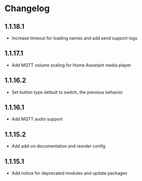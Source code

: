 # Changelog

## 1.1.18.1
- Increase timeout for loading names and add send support logs

## 1.1.17.1
- Add MQTT volume scaling for Home Assistant media player

## 1.1.16.2
- Set button type default to switch, the previous behavior

## 1.1.16.1 
- Add MQTT audio support

## 1.1.15.2
- Add add-on documentation and reorder config

## 1.1.15.1
- Add notice for deprecated modules and update packages